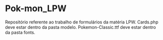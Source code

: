 # Pok-mon_LPW
Repositório referente ao trabalho de formulários da matéria LPW.
Cards.php deve estar dentro da pasta modelo.
Pokemon-Classic.ttf deve estar dentro da pasta fonts.
